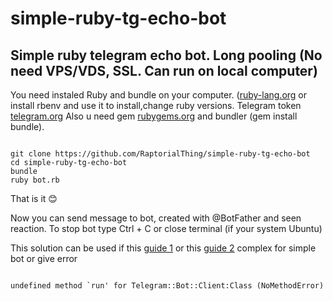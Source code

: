 # simple-ruby-tg-echo-bot
## Simple ruby telegram echo bot. Long pooling (No need VPS/VDS, SSL. Can run on local computer)


You need instaled Ruby and bundle on your computer. ([ruby-lang.org](https://www.ruby-lang.org/en/documentation/installation/) 
or install rbenv and use it to install,change ruby versions. Telegram token [telegram.org](https://core.telegram.org/bots#how-do-i-create-a-bot)
Also u need gem [rubygems.org](https://guides.rubygems.org/rubygems-basics/) and bundler (gem install bundle).

```

git clone https://github.com/RaptorialThing/simple-ruby-tg-echo-bot
cd simple-ruby-tg-echo-bot
bundle
ruby bot.rb
```


That is it &#128522;


Now you can send message to bot, created with @BotFather and seen reaction. To stop bot type Ctrl + C or close terminal (if your system Ubuntu)


This solution can be used if this [guide 1](https://github.com/atipugin/telegram-bot-ruby#usage) 
or this [guide 2](https://github.com/telegram-bot-rb/telegram-bot#processing-updates) complex for simple bot or give error
```

undefined method `run' for Telegram::Bot::Client:Class (NoMethodError)
```
